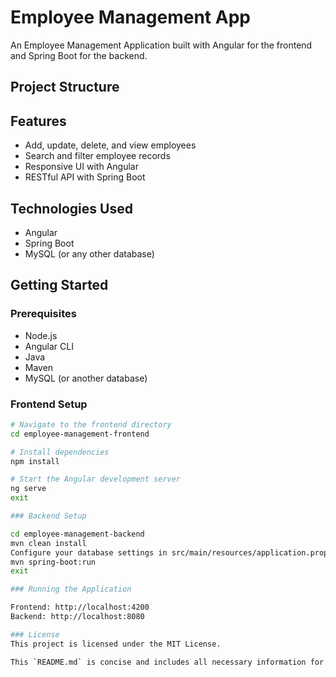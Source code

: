 # Employee Management App

An Employee Management Application built with Angular for the frontend and Spring Boot for the backend.

## Project Structure


## Features

- Add, update, delete, and view employees
- Search and filter employee records
- Responsive UI with Angular
- RESTful API with Spring Boot

## Technologies Used

- Angular
- Spring Boot
- MySQL (or any other database)

## Getting Started

### Prerequisites

- Node.js
- Angular CLI
- Java
- Maven
- MySQL (or another database)

### Frontend Setup
```bash
# Navigate to the frontend directory
cd employee-management-frontend

# Install dependencies
npm install

# Start the Angular development server
ng serve
exit

### Backend Setup

cd employee-management-backend
mvn clean install
Configure your database settings in src/main/resources/application.properties
mvn spring-boot:run
exit 

### Running the Application

Frontend: http://localhost:4200
Backend: http://localhost:8080

### License
This project is licensed under the MIT License.

This `README.md` is concise and includes all necessary information for setting up and running the Employee Management App


